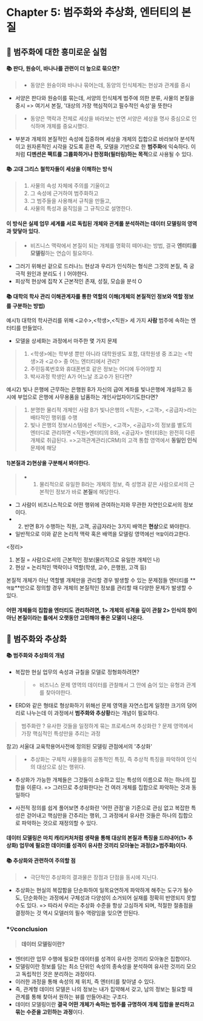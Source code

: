 # Chapter 5: 범주화와 추상화, 엔터티의 본질

## 📌 범주화에 대한 흥미로운 실험

#### 📚 판다, 원숭이, 바나나를 관련이 더 높으로 묶으면?

> - 동양은 원숭이와 바나나 묶어는데, 동양의 인식체계는 현상과 관계를 중시

- 서양은 판다와 원숭이를 묶는데, 서양의 인식체계 범주에 의한 분류, 사물의 본질을 중시
  => 여기서 본질, '대상의 가장 핵심적이고 필수적인 속성'을 뜻한다

> - 동양은 맥락과 전체로 세상을 바라보는 반면 서양은 세상을 명사 중심으로 인식하며 개체를 중요시했다.

- 부분과 개체의 본질적인 속성에 집중하며 세상을 개체의 집합으로 바라보아 분석적이고 원자론적인 시각을 갖도록 훈련
  즉, 모델을 기반으로 한 **범주화**에 익숙하다.
  이처럼 **디멘션은 팩트를 그륩화하거나 한정화(필터링)하는 목적**으로 사용될 수 있다.

#### 📚 고대 그리스 철학자들이 세상을 이해하는 방식

> 1. 사물의 속성 자체에 주의를 기울이고
> 2. 그 속성에 근거하여 범주화하고
> 3. 그 범주들을 사용해서 규칙을 만들고,
> 4. 사물의 특성과 움직임을 그 규칙으로 설명한다.

#### 이 방식은 실제 업무 세계를 서로 독립된 개체와 관계롤 분석하려는 데이터 모델링의 영역과 맞닿아 있다.

> - 비즈니스 맥락에서 본질이 되는 개체를 명확히 떼어내는 방법, 결국 **엔터티를 모델링**하는 연습이 필요하다.

- 그러기 위해선 겉으로 드러나느 현상과 우리가 인식하는 형식은 그것의 본질, 즉 궁극적 원인과 분리도ㅓㅣ어야한다.
- 피상적 현상에 집착 X 근본적인 존재, 성질, 모습을 분석 O

#### 📚 대학의 학사 관리 이해관계자를 통한 역할의 이해(개체의 본질적인 정보와 역할 정보를 구분하는 방법)

예시1) 대학의 학사관리를 위해 <교수>,<학생>,<직원> 세 가지 **사람** 범주에 속하는 엔터티를 만들었다.

- 모델을 상세화는 과정에서 마주한 몇 가지 문제

> 1. <학생>에는 학부생 뿐만 아니라 대학원생도 포함, 대학원생 중 조교는 <학생>과 <교수> 중 어느 엔터티에서 관리?
> 2. 주민등록번호와 휴대폰번호 같은 정보는 어디에 두어야할 지
> 3. 박사과정 학생인 A가 어느날 조교수가 된다면?

예시2) 빛나 은행에 근무하는 은행원 B가 자신의 급여 계좌를 빛나은행에 개설하고 동시에 부업으로 은행에 사무용품을 납품하는 개인사업자이기도한다면?

> 1. 분명한 물리적 개체인 사람 B가 빛나은행의 <직원>, <고객>, <공급자>라는 배타적인 행위를 수행
> 2. 빛나 은행의 정보시스템에선 <직원>, <고객>, <공급자>의 정보를 별도의 엔터디로 관리하면 <직원>엔터티의 B와, <공급자> 엔터티B는 완전히 다른 개체로 취급된다.
>    =>고객관계관리(CRM)의 고객 통합 영역에서 **동일인 인식** 문제에 해당

#### 1)본질과 2)현상을 구분해서 봐야한다.

> - 1.  물리적으로 유일한 B라는 개체의 정보, 즉 성명과 같은 사람으로서의 근본적인 정보가 바로 **본질**에 해당한다.

- 그 사람이 비즈니스적으로 어떤 행위에 관여하는지와 무관한 자연인으로서의 정보이다.
- 2. 반면 B가 수행하는 직원, 고객, 공급자라는 3가지 배역은 **현상**으로 봐야한다.
- 일반적으로 이와 같은 논리적 맥락 혹은 배역을 모델링 영역에선 `역할`이라고한다.

<정리>

>

1. 본질 = 사람으로서의 근본적인 정보(물리적으로 유일한 개체인 나)
2. 현상 = 논리적인 맥락이나 역할(학생, 교수, 은행원, 고객 등)

본질적 개체가 아닌 역할별 개체만을 관리할 경우 발생할 수 있는 문제점들
엔터티를 **`역할`**만으로 정의할 경우 개체의 본질적인 정보를 관리할 때 다양한 문제가 발생할 수 있다.

#### 어떤 개체들의 집합을 엔터티도 관리하려면, 1> 개체의 성격을 깊이 관찰 2> 인식의 창이 아닌 본질이라는 틀에서 오랫동안 고민해야 좋은 모델이 나온다.

## 📌 범주화와 추상화

#### 📚 범주화와 추상화의 개념

- 복잡한 현실 업무의 속성과 규칠을 모델로 정형화하려면?
  > - 비즈니스 문제 영역의 데이터를 관찰해서 그 안에 숨어 있는 유형과 관계를 찾아야한다.
- ERD와 같은 형태로 형상화하기 위해선 문제 영역을 자연스럽게 일정한 크기의 덩어리로 나누는데 이 과정에서 **범주화와 추상황**라는 개념이 필요하다.

> 범주화란 ? 유사한 것들을 일정하게 묶는 프로세스며
> 추상화란 ? 문제 영역에서 가장 핵심적인 특성만을 추리는 과정

참고) 서울대 교육학용어사전에 정의된 모델링 관점에서의 '추상화'

> - 추상화는 구체적 사물들을의 공통적인 특징, 즉 추상적 특징을 파악하여 인식의 대상으로 삼는 행위다.

- 추상화가 가능한 개체들은 그것들이 소유하고 있는 특성의 이름으로 하는 하나의 집합을 이룬다.
  => 그러므로 추상화한다는 건 여러 개체를 집합으로 파악하는 것과 동일하다

- 사전적 정의를 쉽게 풀어보면 추상화란 '어떤 관점'을 기준으로 관심 없고 복잡한 특성은 걷어내고 핵심만을 간추리는 행위, 그 과정에서 유사한 것들은 하나의 집합으로 파악하는 것으로 재정의할 수 있다.

#### 데이터 모델링은 마치 캐리커처처럼 생략을 통해 대상의 본질과 특징을 드러내어(1> 추상화) 업무에 필요한 데이터를 성격이 유사한 것끼리 모아놓는 과정(2>범주화)이다.

#### 📚 추상화와 관련하여 주의할 점

> - 극단적인 추상화의 결과물은 장점과 단점을 동시에 지닌다.

- 추상화는 현실의 복잡함을 단순화하여 일목요연하게 파악하게 해주는 도구가 될수도,
  단순화하는 과정에서 구체성과 다양성이 소거되어 실재를 정확히 반영되지 못할 수도 있다.
  => 따라서 우리는 추상화 수준을 항상 고심하게 되며, 적절한 절충점을 결정하는 것 역시 모델러의 필수 역량임을 잊으면 안된다.

### \*💡conclusion

> #### 데이터 모델링이란?

- 엔터티란 업무 수행에 필요한 데이터를 성격이 유사한 것끼리 모아놓은 집합이다.
- 모델링이란 정보를 담는 최소 단위인 속성의 종속성을 분석하여 유사한 것끼리 모으고 독립적인 것은 분리하는 과정이다.
- 이러한 과정을 통해 속성의 제 위치, 즉 엔터티를 찾아낼 수 있다.
- 즉, 관계형 데이터 모델은 나의 정보는 내가 집약해서 갖고, 남의 정보는 필요할 때 관계를 통해 찾아서 원하는 뷰를 만들어내는 구조다.
- 데이터 모델링이란 **결국 어떤 개체가 속하는 범주를 규명하여 개체 집합을 분리하고 묶는 수준을 고민하는 과정**이다.
